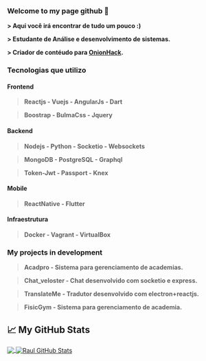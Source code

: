 ### Welcome to my page github 👋 

**> Aqui você irá encontrar de tudo um pouco :)** 

**> Estudante de Análise e desenvolvimento de sistemas.** 

**> Criador de contéudo para **[OnionHack](https://onionhack.netlify.app)**.**

### Tecnologias que utilizo

#### Frontend 

> **Reactjs - Vuejs - AngularJs - Dart** 

> **Boostrap - BulmaCss - Jquery**

#### Backend

> **Nodejs - Python - Socketio - Websockets** 

> **MongoDB - PostgreSQL - Graphql**

> **Token-Jwt - Passport - Knex** 

#### Mobile

> **ReactNative - Flutter**

#### Infraestrutura

> **Docker - Vagrant - VirtualBox** 

### My projects in development 

> **Acadpro - Sistema para gerenciamento de academias.** 

> **Chat_veloster - Chat desenvolvido com socketio e express.**

> **TranslateMe - Tradutor desenvolvido com electron+reactjs.**

> **FisicGym - Sistema para gerenciamento de academia.**


## &#x1f4c8; My GitHub Stats

<a href="https://github.com/raultocantins/raultocantins">
  <img align="center" src="https://github-readme-stats.vercel.app/api/top-langs/?username=raultocantins&hide=html,css&title_color=ffffff&text_color=c9cacc&icon_color=2bbc8a&bg_color=1d1f21" />
</a>
<a href="https://github.com/raultocantins/raultocantins">
  <img align="center" src="https://github-readme-stats.vercel.app/api?username=raultocantins&show_icons=true&line_height=27&count_private=true&title_color=ffffff&text_color=c9cacc&icon_color=2bbc8a&bg_color=1d1f21" alt="Raul GitHub Stats" />
</a>
